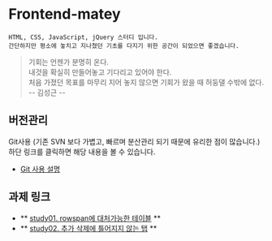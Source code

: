 # Frontend-matey
```
HTML, CSS, JavaScript, jQuery 스터디 입니다.
간단하지만 평소에 놓치고 지나쳤던 기초를 다지기 위한 공간이 되었으면 좋겠습니다.
```

> 기회는 언젠가 분명히 온다.  
> 내것을 확실히 만들어놓고 기다리고 있어야 한다.  
> 처음 가졌던 목표를 마무리 지어 놓지 않으면 기회가 왔을 때 허둥댈 수밖에 없다.  
> -- 김성근 --

## 버전관리
Git사용 (기존 SVN 보다 가볍고, 빠르며 분산관리 되기 때문에 유리한 점이 많습니다.)  
하단 링크를 클릭하면 해당 내용을 볼 수 있습니다.

* [Git 사용 설명](GIT.md)

## 과제 링크
- ** [study01. rowspan에 대처가능한 테이블](study01/README.md)  **
- ** [study02. 추가 삭제에 틀어지지 않는 탭](study02/README.md)  **